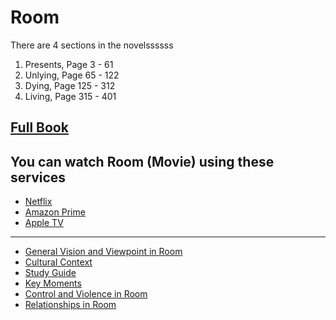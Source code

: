 # Room

There are 4 sections in the novelssssss

1. Presents, Page 3 - 61
2. Unlying, Page 65 - 122
3. Dying, Page 125 - 312
4. Living, Page 315 - 401

## [Full Book](room.pdf)

## You can watch Room (Movie) using these services

- [Netflix](https://www.netflix.com/ca/title/80073823)
- [Amazon Prime](https://www.primevideo.com/detail/0FBAC1VTAGPV8WG67VEQGKOQ7D/ref=atv_dl_rdr)
- [Apple TV](https://tv.apple.com/ie/movie/room/umc.cmc.4qedzhrvrx38fydedbko7xr0l?at=1000l3V2&ct=effeteHalicore&playableId=tvs.sbd.9001%3A1070286534)

---

<!--Convert below to index.md-->

- [General Vision and Viewpoint in Room]()
- [Cultural Context]()
- [Study Guide](study-guide.md)
- [Key Moments]()
- [Control and Violence in Room]()
- [Relationships in Room]()